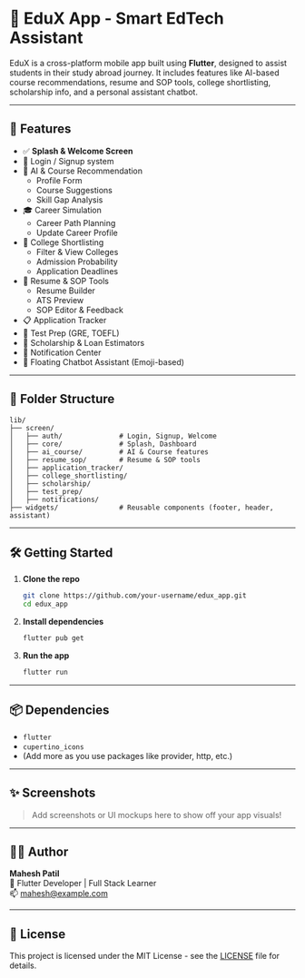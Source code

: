 # 📘 EduX App - Smart EdTech Assistant

EduX is a cross-platform mobile app built using **Flutter**, designed to assist students in their study abroad journey. It includes features like AI-based course recommendations, resume and SOP tools, college shortlisting, scholarship info, and a personal assistant chatbot.

---

## 🚀 Features

- ✅ **Splash & Welcome Screen**
- 🔐 Login / Signup system
- 🧠 AI & Course Recommendation
    - Profile Form
    - Course Suggestions
    - Skill Gap Analysis
- 🎓 Career Simulation
    - Career Path Planning
    - Update Career Profile
- 🏫 College Shortlisting
    - Filter & View Colleges
    - Admission Probability
    - Application Deadlines
- 📄 Resume & SOP Tools
    - Resume Builder
    - ATS Preview
    - SOP Editor & Feedback
- 📋 Application Tracker
- 🎯 Test Prep (GRE, TOEFL)
- 💸 Scholarship & Loan Estimators
- 🔔 Notification Center
- 🤖 Floating Chatbot Assistant (Emoji-based)

---

## 📁 Folder Structure

```
lib/
├── screen/
│   ├── auth/              # Login, Signup, Welcome
│   ├── core/              # Splash, Dashboard
│   ├── ai_course/         # AI & Course features
│   ├── resume_sop/        # Resume & SOP tools
│   ├── application_tracker/
│   ├── college_shortlisting/
│   ├── scholarship/
│   ├── test_prep/
│   ├── notifications/
├── widgets/               # Reusable components (footer, header, assistant)
```

---

## 🛠️ Getting Started

1. **Clone the repo**
   ```bash
   git clone https://github.com/your-username/edux_app.git
   cd edux_app
   ```

2. **Install dependencies**
   ```bash
   flutter pub get
   ```

3. **Run the app**
   ```bash
   flutter run
   ```

---

## 📦 Dependencies

- `flutter`
- `cupertino_icons`
- (Add more as you use packages like provider, http, etc.)

---

## ✨ Screenshots

> Add screenshots or UI mockups here to show off your app visuals!

---

## 🧑‍💻 Author

**Mahesh Patil**  
💼 Flutter Developer | Full Stack Learner  
📫 [mahesh@example.com](mailto:mahesh@example.com)

---

## 📄 License

This project is licensed under the MIT License - see the [LICENSE](LICENSE) file for details.